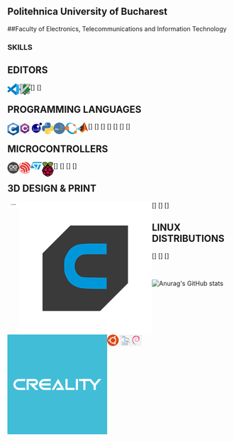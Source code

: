 ## Politehnica University of Bucharest 
##Faculty of Electronics, Telecommunications and Information Technology

### SKILLS

## EDITORS
[<img align="left" width="26px" src="https://raw.githubusercontent.com/github/explore/80688e429a7d4ef2fca1e82350fe8e3517d3494d/topics/visual-studio-code/visual-studio-code.png" />]
[<img align="left" width="26px" src="images\vim.png" />]

## PROGRAMMING LANGUAGES
[<img align="left" width="26px" src="images\C_language.png" />]
[<img align="left" width="26px" src="images\Cpp_language.png" />]
[<img align="left" width="26px" src="images\Lua_language.png" />]
[<img align="left" width="26px" src="images\Python_language.png" />]
[<img align="left" width="26px" src="images\mysql.png" />]
[<img align="left" width="26px" src="images\octave.png" />]
[<img align="left" width="26px" src="images\matlab.png" />]

## MICROCONTROLLERS
[<img align="left" width="26px" src="images\arduino.png" />]
[<img align="left" width="26px" src="images\espressif.png" />]
[<img align="left" width="26px" src="images\STM.png" />]
[<img align="left" width="26px" src="images\raspberry_pi.png" />]

## 3D DESIGN & PRINT
[<img align="left" width="26px" src="images\autodesk_inventor.png" />]
[<img align="left" src="images\Ultimaker_cura.png" />]
[<img align="left" src="images\creality.png" />]

## LINUX DISTRIBUTIONS
[<img align="left" width="26px" src="images\ubuntu.png" />]
[<img align="left" width="26px" src="images\kali.png" />]
[<img align="left" width="26px" src="images\raspbian.png" />]

<br/>

![Anurag's GitHub stats](https://github-readme-stats.vercel.app/api?username=snouragan&show_icons=true&theme=cobalt)

[thingiverse]: https://www.thingiverse.com/snou/designs
